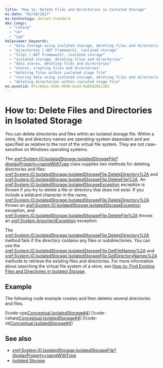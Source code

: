 ```yaml
---
title: "How to: Delete Files and Directories in Isolated Storage"
ms.date: "03/30/2017"
ms.technology: dotnet-standard
dev_langs: 
  - "csharp"
  - "vb"
  - "cpp"
helpviewer_keywords: 
  - "data storage using isolated storage, deleting files and directories"
  - "directories [.NET Framework], isolated storage"
  - "files [.NET Framework], isolated storage"
  - "isolated storage, deleting files and directories"
  - "data stores, deleting files and directories"
  - "stores, creating files and directories"
  - "deleting files within isolated stage file"
  - "storing data using isolated storage, deleting files and directories"
  - "deleting directories within isolated stage file"
ms.assetid: 8fcc0dea-435b-4d40-ba4d-ba056265c202
---
```

# How to: Delete Files and Directories in Isolated Storage
You can delete directories and files within an isolated storage file. Within a store, file and directory names are operating-system dependent and are specified as relative to the root of the virtual file system. They are not case-sensitive on Windows operating systems.  
  
 The <xref:System.IO.IsolatedStorage.IsolatedStorageFile?displayProperty=nameWithType> class supplies two methods for deleting directories and files: <xref:System.IO.IsolatedStorage.IsolatedStorageFile.DeleteDirectory%2A> and <xref:System.IO.IsolatedStorage.IsolatedStorageFile.DeleteFile%2A>. An <xref:System.IO.IsolatedStorage.IsolatedStorageException> exception is thrown if you try to delete a file or directory that does not exist. If you include a wildcard character in the name, <xref:System.IO.IsolatedStorage.IsolatedStorageFile.DeleteDirectory%2A> throws an <xref:System.IO.IsolatedStorage.IsolatedStorageException> exception, and <xref:System.IO.IsolatedStorage.IsolatedStorageFile.DeleteFile%2A> throws an <xref:System.ArgumentException> exception.  
  
 The <xref:System.IO.IsolatedStorage.IsolatedStorageFile.DeleteDirectory%2A> method fails if the directory contains any files or subdirectories. You can use the <xref:System.IO.IsolatedStorage.IsolatedStorageFile.GetFileNames%2A> and <xref:System.IO.IsolatedStorage.IsolatedStorageFile.GetDirectoryNames%2A> methods to retrieve the existing files and directories. For more information about searching the virtual file system of a store, see [How to: Find Existing Files and Directories in Isolated Storage](how-to-find-existing-files-and-directories-in-isolated-storage.md).  
  
## Example  
 The following code example creates and then deletes several directories and files.  
  
 [!code-cpp[Conceptual.IsolatedStorage#4](../../../samples/snippets/cpp/VS_Snippets_CLR/conceptual.isolatedstorage/cpp/source4.cpp#4)]
 [!code-csharp[Conceptual.IsolatedStorage#4](../../../samples/snippets/csharp/VS_Snippets_CLR/conceptual.isolatedstorage/cs/source4.cs#4)]
 [!code-vb[Conceptual.IsolatedStorage#4](../../../samples/snippets/visualbasic/VS_Snippets_CLR/conceptual.isolatedstorage/vb/source4.vb#4)]  
  
## See also

- <xref:System.IO.IsolatedStorage.IsolatedStorageFile?displayProperty=nameWithType>
- [Isolated Storage](isolated-storage.md)
